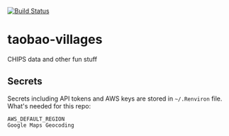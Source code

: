[![Build Status](https://travis-ci.org/xrwang/taobao-villages.svg?branch=master)](https://travis-ci.org/xrwang/taobao-villages)

# taobao-villages
CHIPS data and other fun stuff

## Secrets
Secrets including API tokens and AWS keys are stored in `~/.Renviron` file. What's needed for this repo:
```
AWS_DEFAULT_REGION
Google Maps Geocoding
```
